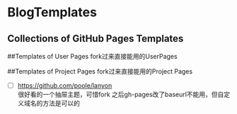 # BlogTemplates
Collections of GitHub Pages Templates
---
##Templates of User Pages
fork过来直接能用的UserPages

##Templates of Project Pages
fork过来直接能用的Project Pages

 - [ ] https://github.com/poole/lanyon<br>
 很好看的一个抽屉主题，可惜fork 之后gh-pages改了baseurl不能用，但自定义域名的方法是可以的
 
